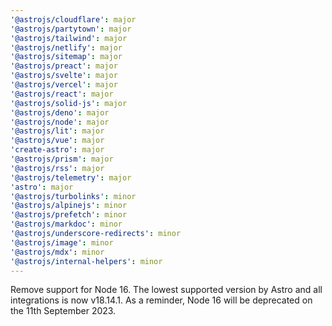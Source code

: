 ```yaml
---
'@astrojs/cloudflare': major
'@astrojs/partytown': major
'@astrojs/tailwind': major
'@astrojs/netlify': major
'@astrojs/sitemap': major
'@astrojs/preact': major
'@astrojs/svelte': major
'@astrojs/vercel': major
'@astrojs/react': major
'@astrojs/solid-js': major
'@astrojs/deno': major
'@astrojs/node': major
'@astrojs/lit': major
'@astrojs/vue': major
'create-astro': major
'@astrojs/prism': major
'@astrojs/rss': major
'@astrojs/telemetry': major
'astro': major
'@astrojs/turbolinks': minor
'@astrojs/alpinejs': minor
'@astrojs/prefetch': minor
'@astrojs/markdoc': minor
'@astrojs/underscore-redirects': minor
'@astrojs/image': minor
'@astrojs/mdx': minor
'@astrojs/internal-helpers': minor
---
```


Remove support for Node 16. The lowest supported version by Astro and all integrations is now v18.14.1. As a reminder, Node 16 will be deprecated on the 11th September 2023.
